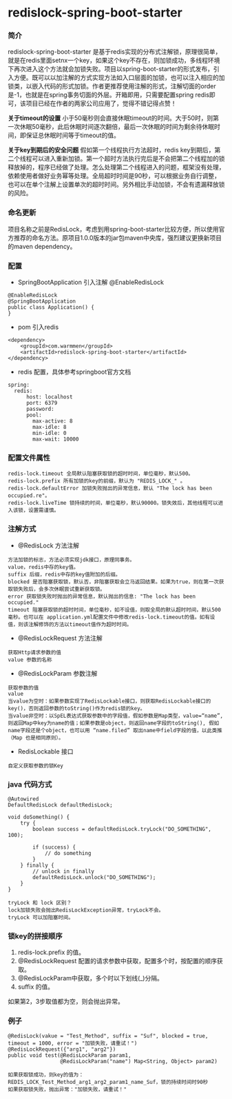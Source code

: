 # redislock-spring-boot-starter

### 简介
redislock-spring-boot-starter 是基于redis实现的分布式注解锁，原理很简单，就是在redis里面setnx一个key，如果这个key不存在，则加锁成功，多线程环境下再次进入这个方法就会加锁失败。项目以spring-boot-starter的形式发布，引入方便。既可以以加注解的方式实现方法如入口层面的加锁，也可以注入相应的加锁类，以嵌入代码的形式加锁。作者更推荐使用注解的形式，注解切面的order是-1，也就是在spring事务切面的外层。开箱即用，只需要配置spring redis即可，该项目已经在作者的两家公司应用了，觉得不错记得点赞！

**关于timeout的设置** 小于50毫秒则会直接休眠timeout的时间。大于50时，则第一次休眠50毫秒，此后休眠时间逐次翻倍，最后一次休眠的时间为剩余待休眠时间，即保证总休眠时间等于timeout的值。

**关于key到期后的安全问题** 假如第一个线程执行方法超时，redis key到期后，第二个线程可以进入重新加锁。第一个超时方法执行完后是不会把第二个线程加的锁释放掉的，程序已经做了处理。怎么处理第二个线程进入的问题，框架没有处理，依赖使用者做好业务幂等处理。全局超时时间是90秒，可以根据业务自行调整，也可以在单个注解上设置单次的超时时间。另外相比手动加锁，不会有遗漏释放锁的风险。

### 命名更新
项目名称之前是RedisLock，考虑到用spring-boot-starter比较方便，所以使用官方推荐的命名方法。原项目1.0.0版本的jar包maven中央库，强烈建议更换新项目的maven dependency。

### 配置
- SpringBootApplication 引入注解 @EnableRedisLock
```
@EnableRedisLock
@SpringBootApplication
public class Application() {
}
```

- pom 引入redis
```
<dependency>
    <groupId>com.warmmen</groupId>
    <artifactId>redislock-spring-boot-starter</artifactId>
</dependency>
```
- redis 配置，具体参考springboot官方文档
```
spring:
  redis:
      host: localhost
      port: 6379
      password:
      pool:
        max-active: 8
        max-idle: 8
        min-idle: 0
        max-wait: 10000
```
### 配置文件属性
```
redis-lock.timeout 全局默认阻塞获取锁的超时时间，单位毫秒，默认500。
redis-lock.prefix 所有加锁的key的前缀，默认为 "REDIS_LOCK_" 。
redis-lock.defaultError 加锁失败抛出的异常信息，默认 "The lock has been occupied.re"。
redis-lock.liveTime 锁持续的时间，单位毫秒，默认90000。锁失效后，其他线程可以进入该锁，设置需谨慎。
```

### 注解方式
- @RedisLock 方法注解
```
方法加锁的标志，方法必须实现jdk接口，原理同事务。
value，redis中存的key值。
suffix 后缀，redis中存的key值附加的后缀。
blocked 是否阻塞获取锁，默认否，非阻塞获取会立马返回结果。如果为true，则在第一次获取锁失败后，会多次休眠尝试重新获取锁。
error 获取锁失败时抛出的异常信息，默认抛出的信息: "The lock has been occupied."
timeout 阻塞获取锁的超时时间，单位毫秒，如不设值，则取全局的默认超时时间，默认500毫秒。也可以在 application.yml配置文件中修改redis-lock.timeout的值。如有设值，则该注解修饰的方法以timeout值作为超时时间。
```

- @RedisLockRequest 方法注解
```
获取Http请求参数的值
value 参数的名称
```

- @RedisLockParam 参数注解
```
获取参数的值
value
当value为空时：如果参数实现了RedisLockable接口，则获取RedisLockable接口的key()，否则返回参数的toString()作为redis锁的key。
当value非空时：以SpEL表达式获取参数中的字段值，假如参数是Map类型，value=“name”, 则返回Map中key为name的值；如果参数是object，则返回name字段的toString(), 假如name字段还是个object，也可以用 “name.filed” 取出name中field字段的值，以此类推（Map 也是相同原则）。
```

- RedisLockable 接口
```
自定义获取参数的锁Key
```
### java 代码方式
```
@Autowired
DefaultRedisLock defaultRedisLock;

void doSomething() {
    try {
        boolean success = defaultRedisLock.tryLock("DO_SOMETHING", 100);
        
        if (success) {
            // do something
        }
    } finally {
        // unlock in finally
        defaultRedisLock.unlock("DO_SOMETHING");
    }
}

tryLock 和 lock 区别？
lock加锁失败会抛出RedisLockException异常，tryLock不会。
tryLock 可以加阻塞时间。
```

### 锁key的拼接顺序
1. redis-lock.prefix 的值。
2. @RedisLockRequest 配置的请求参数中获取，配置多个时，按配置的顺序获取。
3. @RedisLockParam中获取，多个时以下划线(_)分隔。
4. suffix 的值。

如果第2，3步取值都为空，则会抛出异常。

### 例子
```
@RedisLock(vakue = "Test_Method", suffix = "Suf", blocked = true, timeout = 1000, error = "加锁失败，请重试！")
@RedisLockRequest({"arg1", "arg2"})
public void test(@RedisLockParam param1,
                 @RedisLockParam("name") Map<String, Object> param2)

如果获取锁成功，则key的值为：REDIS_LOCK_Test_Method_arg1_arg2_param1_name_Suf，锁的持续时间时90秒
如果获取锁失败，抛出异常："加锁失败，请重试！"
```
